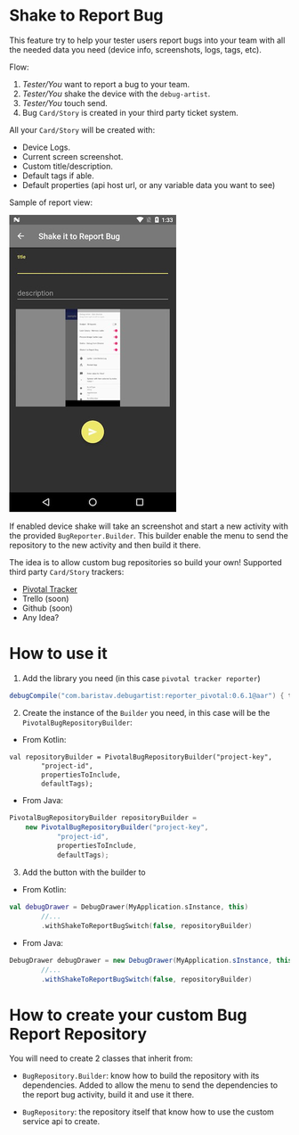 # Shake to Report Bug

This feature try to help your tester users report bugs into your team with all the needed data
you need (device info, screenshots, logs, tags, etc).

Flow:
1. *Tester/You* want to report a bug to your team.
1. *Tester/You* shake the device with the `debug-artist`.
1. *Tester/You* touch send.
1. Bug `Card/Story` is created in your third party ticket system.

All your `Card/Story` will be created with:

- Device Logs.
- Current screen screenshot. 
- Custom title/description.
- Default tags if able.
- Default properties (api host url, or any variable data you want to see)

Sample of report view:

![](img/shake-to-report.jpg)

If enabled device shake will take an screenshot and start a new activity with the provided `BugReporter.Builder`. 
This builder enable the menu to send the repository to the new activity and then build it there.

The idea is to allow custom bug repositories so build your own!
Supported third party `Card/Story` trackers:

- [Pivotal Tracker](https://www.pivotaltracker.com/)
- Trello (soon)
- Github (soon)
- Any Idea?

# How to use it

1. Add the library you need (in this case `pivotal tracker reporter`)

```groovy
debugCompile("com.baristav.debugartist:reporter_pivotal:0.6.1@aar") { transitive = true }
```

2. Create the instance of the `Builder` you need, in this case will be the `PivotalBugRepositoryBuilder`:


- From Kotlin:
```
val repositoryBuilder = PivotalBugRepositoryBuilder("project-key",
        "project-id", 
        propertiesToInclude,
        defaultTags);
```

- From Java:
```java
PivotalBugRepositoryBuilder repositoryBuilder = 
    new PivotalBugRepositoryBuilder("project-key",
            "project-id", 
            propertiesToInclude,
            defaultTags);

```

3. Add the button with the builder to  

- From Kotlin:
```kotlin
val debugDrawer = DebugDrawer(MyApplication.sInstance, this)
        //...
        .withShakeToReportBugSwitch(false, repositoryBuilder)        
```

- From Java:
```java
DebugDrawer debugDrawer = new DebugDrawer(MyApplication.sInstance, this)
        //...
        .withShakeToReportBugSwitch(false, repositoryBuilder)
```

# How to create your custom Bug Report Repository

You will need to create 2 classes that inherit from:
- `BugRepository.Builder`: know how to build the repository with its dependencies. Added to allow
the menu to send the dependencies to the report bug activity, build it and use it there.

- `BugRepository`: the repository itself that know how to use the custom service api to create.
